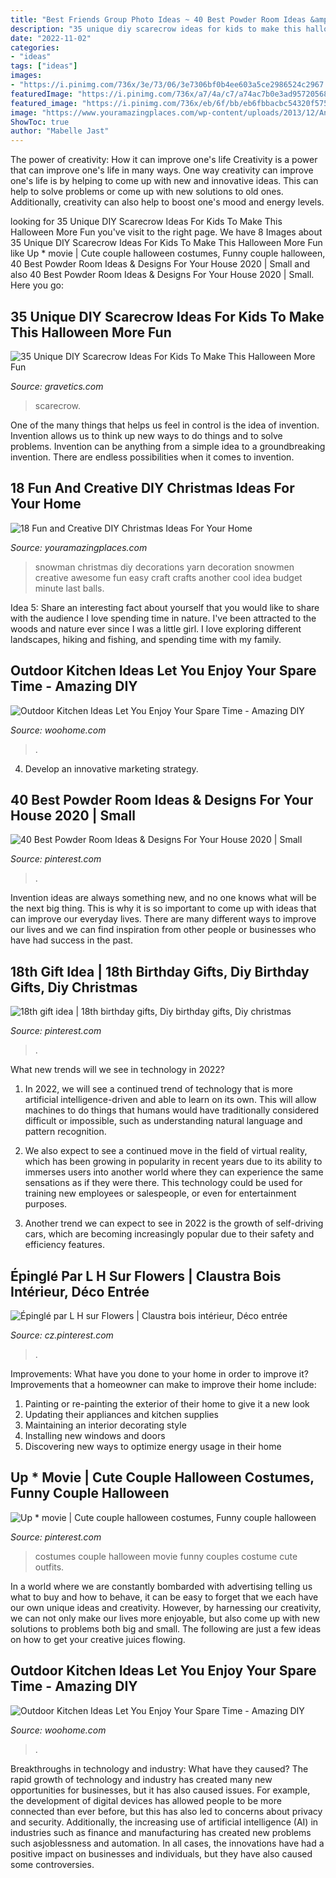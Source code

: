 ```yaml
---
title: "Best Friends Group Photo Ideas ~ 40 Best Powder Room Ideas &amp; Designs For Your House 2020"
description: "35 unique diy scarecrow ideas for kids to make this halloween more fun"
date: "2022-11-02"
categories:
- "ideas"
tags: ["ideas"]
images:
- "https://i.pinimg.com/736x/3e/73/06/3e7306bf0b4ee603a5ce2986524c2967.jpg"
featuredImage: "https://i.pinimg.com/736x/a7/4a/c7/a74ac7b0e3ad95720568341da4eacc73.jpg"
featured_image: "https://i.pinimg.com/736x/eb/6f/bb/eb6fbbacbc54320f57553d9b66534189.jpg"
image: "https://www.youramazingplaces.com/wp-content/uploads/2013/12/Another-awesome-snowman.jpg"
ShowToc: true
author: "Mabelle Jast"
---
```



The power of creativity: How it can improve one's life
Creativity is a power that can improve one's life in many ways. One way creativity can improve one's life is by helping to come up with new and innovative ideas. This can help to solve problems or come up with new solutions to old ones. Additionally, creativity can also help to boost one's mood and energy levels.

	

		
looking for 35 Unique DIY Scarecrow Ideas For Kids To Make This Halloween More Fun you've visit to the right page. We have 8 Images about 35 Unique DIY Scarecrow Ideas For Kids To Make This Halloween More Fun like Up * movie | Cute couple halloween costumes, Funny couple halloween, 40 Best Powder Room Ideas &amp; Designs For Your House 2020 | Small and also 40 Best Powder Room Ideas &amp; Designs For Your House 2020 | Small. Here you go:
		
    
## 35 Unique DIY Scarecrow Ideas For Kids To Make This Halloween More Fun

<img loading=lazy src="https://www.gravetics.com/wp-content/uploads/2017/07/scarecrow-friends.jpg" onerror="this.onerror=null;this.src='https://tse2.mm.bing.net/th?id=OIP.oz8B3hzw0bb9uOQXpLiKpQHaLD&amp;pid=15.1';" alt="35 Unique DIY Scarecrow Ideas For Kids To Make This Halloween More Fun">

_Source: gravetics.com_

>scarecrow. 

	

One of the many things that helps us feel in control is the idea of invention. Invention allows us to think up new ways to do things and to solve problems. Invention can be anything from a simple idea to a groundbreaking invention. There are endless possibilities when it comes to invention. 

    
## 18 Fun And Creative DIY Christmas Ideas For Your Home

<img loading=lazy src="https://www.youramazingplaces.com/wp-content/uploads/2013/12/Another-awesome-snowman.jpg" onerror="this.onerror=null;this.src='https://tse2.mm.bing.net/th?id=OIP.uwd4zpwH5-AEMujpm7bZCQHaKb&amp;pid=15.1';" alt="18 Fun and Creative DIY Christmas Ideas For Your Home">

_Source: youramazingplaces.com_

>snowman christmas diy decorations yarn decoration snowmen creative awesome fun easy craft crafts another cool idea budget minute last balls. 

	

Idea 5: Share an interesting fact about yourself that you would like to share with the audience
I love spending time in nature. I've been attracted to the woods and nature ever since I was a little girl. I love exploring different landscapes, hiking and fishing, and spending time with my family.

    
## Outdoor Kitchen Ideas Let You Enjoy Your Spare Time - Amazing DIY

<img loading=lazy src="https://www.woohome.com/wp-content/uploads/2014/02/outdoor-kitchen-19.jpg" onerror="this.onerror=null;this.src='https://tse2.mm.bing.net/th?id=OIP.krPC0C99gkwngGeiHCh5BAHaJ3&amp;pid=15.1';" alt="Outdoor Kitchen Ideas Let You Enjoy Your Spare Time - Amazing DIY">

_Source: woohome.com_

>. 

	

4. Develop an innovative marketing strategy.

    
## 40 Best Powder Room Ideas &amp; Designs For Your House 2020 | Small

<img loading=lazy src="https://i.pinimg.com/736x/eb/6f/bb/eb6fbbacbc54320f57553d9b66534189.jpg" onerror="this.onerror=null;this.src='https://tse4.mm.bing.net/th?id=OIP.iE9vCWlTLp0pbHm93TjM-gHaJ3&amp;pid=15.1';" alt="40 Best Powder Room Ideas &amp; Designs For Your House 2020 | Small">

_Source: pinterest.com_

>. 

	

Invention ideas are always something new, and no one knows what will be the next big thing. This is why it is so important to come up with ideas that can improve our everyday lives. There are many different ways to improve our lives and we can find inspiration from other people or businesses who have had success in the past.

    
## 18th Gift Idea | 18th Birthday Gifts, Diy Birthday Gifts, Diy Christmas

<img loading=lazy src="https://i.pinimg.com/736x/a7/4a/c7/a74ac7b0e3ad95720568341da4eacc73.jpg" onerror="this.onerror=null;this.src='https://tse3.mm.bing.net/th?id=OIP.Ft_LFEuzb0nPEaT9phtqlAHaNK&amp;pid=15.1';" alt="18th gift idea | 18th birthday gifts, Diy birthday gifts, Diy christmas">

_Source: pinterest.com_

>. 

	

What new trends will we see in technology in 2022?
1. In 2022, we will see a continued trend of technology that is more artificial intelligence-driven and able to learn on its own. This will allow machines to do things that humans would have traditionally considered difficult or impossible, such as understanding natural language and pattern recognition.
2. We also expect to see a continued move in the field of virtual reality, which has been growing in popularity in recent years due to its ability to immerses users into another world where they can experience the same sensations as if they were there. This technology could be used for training new employees or salespeople, or even for entertainment purposes.

3. Another trend we can expect to see in 2022 is the growth of self-driving cars, which are becoming increasingly popular due to their safety and efficiency features.

    
## Épinglé Par L H Sur Flowers | Claustra Bois Intérieur, Déco Entrée

<img loading=lazy src="https://i.pinimg.com/736x/28/7b/10/287b10d66497985ad7f2f0cd2dbdd45b.jpg" onerror="this.onerror=null;this.src='https://tse4.mm.bing.net/th?id=OIP.-ZdeU42tGUWrHtvisYoNqAAAAA&amp;pid=15.1';" alt="Épinglé par L H sur Flowers | Claustra bois intérieur, Déco entrée">

_Source: cz.pinterest.com_

>. 

	

Improvements: What have you done to your home in order to improve it?
Improvements that a homeowner can make to improve their home include: 
1. Painting or re-painting the exterior of their home to give it a new look 
2. Updating their appliances and kitchen supplies 
3. Maintaining an interior decorating style 
4. Installing new windows and doors 
5. Discovering new ways to optimize energy usage in their home 

    
## Up * Movie | Cute Couple Halloween Costumes, Funny Couple Halloween

<img loading=lazy src="https://i.pinimg.com/736x/3e/73/06/3e7306bf0b4ee603a5ce2986524c2967.jpg" onerror="this.onerror=null;this.src='https://tse3.mm.bing.net/th?id=OIP.F-Yqs77pSLcywVitwPF3TAHaMa&amp;pid=15.1';" alt="Up * movie | Cute couple halloween costumes, Funny couple halloween">

_Source: pinterest.com_

>costumes couple halloween movie funny couples costume cute outfits. 

	

In a world where we are constantly bombarded with advertising telling us what to buy and how to behave, it can be easy to forget that we each have our own unique ideas and creativity. However, by harnessing our creativity, we can not only make our lives more enjoyable, but also come up with new solutions to problems both big and small. The following are just a few ideas on how to get your creative juices flowing.

    
## Outdoor Kitchen Ideas Let You Enjoy Your Spare Time - Amazing DIY

<img loading=lazy src="https://www.woohome.com/wp-content/uploads/2014/02/outdoor-kitchen-6.jpg" onerror="this.onerror=null;this.src='https://tse2.mm.bing.net/th?id=OIP.5bWRZkfEsjLAS-lvp_9fBgHaJe&amp;pid=15.1';" alt="Outdoor Kitchen Ideas Let You Enjoy Your Spare Time - Amazing DIY">

_Source: woohome.com_

>. 

	

Breakthroughs in technology and industry: What have they caused?
The rapid growth of technology and industry has created many new opportunities for businesses, but it has also caused issues. For example, the development of digital devices has allowed people to be more connected than ever before, but this has also led to concerns about privacy and security. Additionally, the increasing use of artificial intelligence (AI) in industries such as finance and manufacturing has created new problems such asjoblessness and automation. In all cases, the innovations have had a positive impact on businesses and individuals, but they have also caused some controversies.

